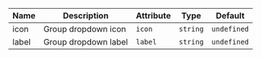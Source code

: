 | Name                                                                                              | Description          | Attribute | Type     | Default     |
| ------------------------------------------------------------------------------------------------- | -------------------- | --------- | -------- | ----------- |
| <div className="Api__Table"> <div>icon</div> <div className="Api__Table Docs__Tags"></div></div>  | Group dropdown icon  | `icon`    | `string` | `undefined` |
| <div className="Api__Table"> <div>label</div> <div className="Api__Table Docs__Tags"></div></div> | Group dropdown label | `label`   | `string` | `undefined` |
